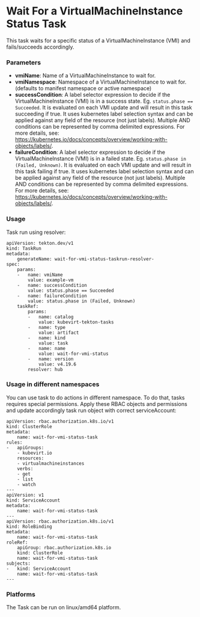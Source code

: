 # Wait For a VirtualMachineInstance Status Task

This task waits for a specific status of a VirtualMachineInstance (VMI) and fails/succeeds accordingly.

### Parameters

- **vmiName**: Name of a VirtualMachineInstance to wait for.
- **vmiNamespace**: Namespace of a VirtualMachineInstance to wait for. (defaults to manifest namespace or active namespace)
- **successCondition**: A label selector expression to decide if the VirtualMachineInstance (VMI) is in a success state. Eg. `status.phase == Succeeded`. It is evaluated on each VMI update and will result in this task succeeding if true. It uses kubernetes label selection syntax and can be applied against any field of the resource (not just labels). Multiple AND conditions can be represented by comma delimited expressions. For more details, see: https://kubernetes.io/docs/concepts/overview/working-with-objects/labels/.
- **failureCondition**: A label selector expression to decide if the VirtualMachineInstance (VMI) is in a failed state. Eg. `status.phase in (Failed, Unknown)`. It is evaluated on each VMI update and will result in this task failing if true. It uses kubernetes label selection syntax and can be applied against any field of the resource (not just labels). Multiple AND conditions can be represented by comma delimited expressions. For more details, see: https://kubernetes.io/docs/concepts/overview/working-with-objects/labels/.

### Usage

Task run using resolver:
```
apiVersion: tekton.dev/v1
kind: TaskRun
metadata:
    generateName: wait-for-vmi-status-taskrun-resolver-
spec:
    params:
    -   name: vmiName
        value: example-vm
    -   name: successCondition
        value: status.phase == Succeeded
    -   name: failureCondition
        value: status.phase in (Failed, Unknown)
    taskRef:
        params:
        -   name: catalog
            value: kubevirt-tekton-tasks
        -   name: type
            value: artifact
        -   name: kind
            value: task
        -   name: name
            value: wait-for-vmi-status
        -   name: version
            value: v4.19.6
        resolver: hub
```

### Usage in different namespaces

You can use task to do actions in different namespace. To do that, tasks requires special permissions. Apply these RBAC objects and permissions and update accordingly task run object with correct serviceAccount:

```
apiVersion: rbac.authorization.k8s.io/v1
kind: ClusterRole
metadata:
    name: wait-for-vmi-status-task
rules:
-   apiGroups:
    - kubevirt.io
    resources:
    - virtualmachineinstances
    verbs:
    - get
    - list
    - watch
---
apiVersion: v1
kind: ServiceAccount
metadata:
    name: wait-for-vmi-status-task
---
apiVersion: rbac.authorization.k8s.io/v1
kind: RoleBinding
metadata:
    name: wait-for-vmi-status-task
roleRef:
    apiGroup: rbac.authorization.k8s.io
    kind: ClusterRole
    name: wait-for-vmi-status-task
subjects:
-   kind: ServiceAccount
    name: wait-for-vmi-status-task
---
```

### Platforms

The Task can be run on linux/amd64 platform.
